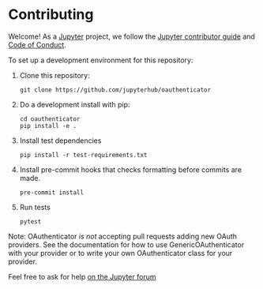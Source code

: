 # Contributing

Welcome! As a [Jupyter](https://jupyter.org) project, we follow the [Jupyter contributor guide](https://jupyter.readthedocs.io/en/latest/contributor/content-contributor.html)
and [Code of Conduct](https://github.com/jupyter/governance/blob/master/conduct/code_of_conduct.md).

To set up a development environment for this repository:

1. Clone this repository:

   ```
   git clone https://github.com/jupyterhub/oauthenticator
   ```

2. Do a development install with pip:

   ```
   cd oauthenticator
   pip install -e .
   ```

3. Install test dependencies

   ```
   pip install -r test-requirements.txt
   ```

4. Install pre-commit hooks that checks formatting before commits are made.

   ```
   pre-commit install
   ```

5. Run tests

   ```
   pytest
   ```

Note: OAuthenticator _is not_ accepting pull requests adding new OAuth providers.
See the documentation for how to use GenericOAuthenticator with your provider
or to write your own OAuthenticator class for your provider.

Feel free to ask for help [on the Jupyter forum](https://discourse.jupyter.org)
